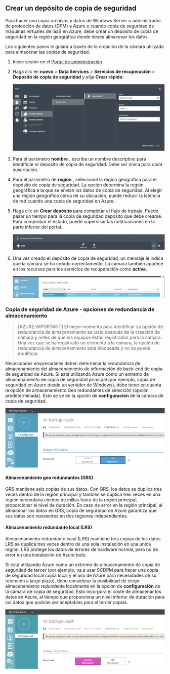 ## <a name="create-a-backup-vault"></a>Crear un depósito de copia de seguridad
Para hacer una copia archivos y datos de Windows Server o administrador de protección de datos (DPM) a Azure o cuando copia de seguridad de máquinas virtuales de IaaS en Azure, debe crear un depósito de copia de seguridad en la región geográfica donde desee almacenar los datos.

Los siguientes pasos le guiará a través de la creación de la cámara utilizada para almacenar las copias de seguridad.

1. Inicie sesión en el [Portal de administración](https://manage.windowsazure.com/)
2. Haga clic en **nuevo** > **Data Services** > **Servicios de recuperación** > **Depósito de copia de seguridad** y elija **Crear rápido**.

    ![Depósito de creación](./media/backup-create-vault/createvault1.png)

3. Para el parámetro **nombre** , escriba un nombre descriptivo para identificar el depósito de copia de seguridad. Debe ser única para cada suscripción.

4. Para el parámetro de **región** , seleccione la región geográfica para el depósito de copia de seguridad. La opción determina la región geográfica a la que se envían los datos de copia de seguridad. Al elegir una región geográfica cerca de su ubicación, puede reducir la latencia de red cuando una copia de seguridad en Azure.

5. Haga clic en **Crear depósito** para completar el flujo de trabajo. Puede pasar un tiempo para la copia de seguridad depósito que debe crearse. Para comprobar el estado, puede supervisar las notificaciones en la parte inferior del portal.

    ![Crear depósito](./media/backup-create-vault/creatingvault1.png)

6. Una vez creado el depósito de copia de seguridad, un mensaje le indica que la cámara se ha creado correctamente. La cámara también aparece en los recursos para los servicios de recuperación como **activa**.

    ![Creación de estado de la cámara](./media/backup-create-vault/backupvaultstatus1.png)


### <a name="azure-backup---storage-redundancy-options"></a>Copia de seguridad de Azure - opciones de redundancia de almacenamiento

>[AZURE.IMPORTANT] El mejor momento para identificar su opción de redundancia de almacenamiento es justo después de la creación de cámara y antes de que los equipos están registrados para la cámara. Una vez que se ha registrado un elemento a la cámara, la opción de redundancia de almacenamiento está bloqueada y no se puede modificar.

Necesidades empresariales deben determinar la redundancia de almacenamiento del almacenamiento de información de back-end de copia de seguridad de Azure. Si está utilizando Azure como un extremo de almacenamiento de copia de seguridad principal (por ejemplo, copia de seguridad en Azure desde un servidor de Windows), debe tener en cuenta la opción de almacenamiento Geo redundantes de selección (opción predeterminada). Esto se ve en la opción de **configuración** de la cámara de copia de seguridad.

![GRS](./media/backup-create-vault/grs.png)

#### <a name="geo-redundant-storage-grs"></a>Almacenamiento geo redundantes (GRS)
GRS mantiene seis copias de sus datos. Con GRS, los datos se duplica tres veces dentro de la región principal y también se duplica tres veces en una región secundaria cientos de millas fuera de la región principal, proporcionar el nivel de duración. En caso de error en la región principal, al almacenar los datos en GRS, copia de seguridad de Azure garantiza que sus datos son resistentes en dos regiones independientes.

#### <a name="locally-redundant-storage-lrs"></a>Almacenamiento redundante local (LRS)
Almacenamiento redundante local (LRS) mantiene tres copias de los datos. LRS se duplica tres veces dentro de una sola instalación en una única región. LRS protege los datos de errores de hardware normal, pero no de error en una instalación de Azure todo.

Si está utilizando Azure como un extremo de almacenamiento de copia de seguridad de tercer (por ejemplo, va a usar SCDPM para hacer una copia de seguridad local copia local y el uso de Azure para necesidades de su retención a largo plazo), debe considerar la posibilidad de elegir almacenamiento redundante localmente en la opción de **configuración** de la cámara de copia de seguridad. Esto incorpora el coste de almacenar los datos en Azure, al tiempo que proporciona un nivel inferior de duración para los datos que podrían ser aceptables para el tercer copias.

![LRS](./media/backup-create-vault/lrs.png)
